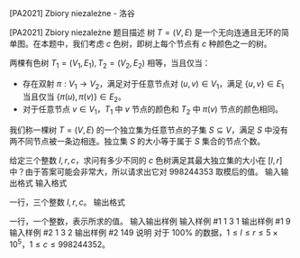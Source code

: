 



[PA2021] Zbiory niezależne - 洛谷














[PA2021] Zbiory niezależne
题目描述
树 $T = (V, E)$ 是一个无向连通且无环的简单图。在本题中，我们考虑 $c$ 色树，即树上每个节点有 $c$ 种颜色之一的树。

两棵有色树 $T_1 = (V_1, E_1), T_2 = (V_2, E_2)$ 相等，当且仅当：

- 存在双射 $\pi : V_1 \to V_2$，满足对于任意节点对 $(u, v) \in V_1$，满足 $\{u,v\} \in E_1$ 当且仅当 $\{\pi(u), \pi(v)\} \in E_2$。
- 对于任意节点 $v \in V_1$，$T_1$ 中 $v$ 节点的颜色和 $T_2$ 中 $\pi(v)$ 节点的颜色相同。

我们称一棵树 $T = (V, E)$ 的一个独立集为任意节点的子集 $S \subseteq V$，满足 $S$ 中没有两不同节点被一条边相连。独立集 $S$ 的大小等于属于 $S$ 集合的节点个数。

给定三个整数 $l, r, c$，求问有多少不同的 $c$ 色树满足其最大独立集的大小在 $[l, r]$ 中？由于答案可能会非常大，所以请求出它对 $998244353$ 取模后的值。
输入输出格式
输入格式

一行，三个整数 $l, r, c$。
输出格式

一行，一个整数，表示所求的值。
输入输出样例
输入样例 #1
1 3 1
输出样例 #1
9
输入样例 #2
1 3 2
输出样例 #2
149
说明
对于 $100\%$ 的数据，$1 \leq l \leq r \leq 5 \times 10^5$，$1 \leq c \leq 998244352$。






